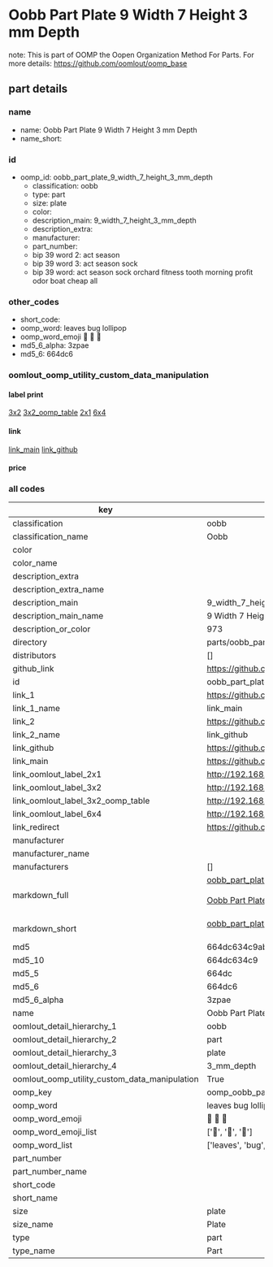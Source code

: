 # Oobb Part Plate 9 Width 7 Height 3 mm Depth  

note: This is part of OOMP the Oopen Organization Method For Parts. For more details: https://github.com/oomlout/oomp_base

##  part details
  







### name
* name: Oobb Part Plate 9 Width 7 Height 3 mm Depth
* name_short: 
### id
* oomp_id: oobb_part_plate_9_width_7_height_3_mm_depth
  * classification: oobb
  * type: part
  * size: plate
  * color: 
  * description_main: 9_width_7_height_3_mm_depth
  * description_extra: 
  * manufacturer: 
  * part_number: 
  * bip 39 word 2: act season
  * bip 39 word 3: act season sock
  * bip 39 word: act season sock orchard fitness tooth morning profit odor boat cheap all

### other_codes
* short_code: 
* oomp_word: leaves bug lollipop
* oomp_word_emoji :leaves: :bug: :lollipop:
* md5_6_alpha: 3zpae
* md5_6: 664dc6






### oomlout_oomp_utility_custom_data_manipulation
#### label print
[3x2](http://192.168.1.245:1112/?label=oomp%203zpae)
[3x2_oomp_table](http://192.168.1.108:1112/?label=oomp%203zpae)
[2x1](http://192.168.1.242:1112/?label=oomp%203zpae)
[6x4](http://192.168.1.55:1112/?label=oomp%203zpae)    

#### link

[link_main](https://github.com/oomlout/oomlout_oomp_version_1_messy/tree/main/parts/oobb_part_plate_9_width_7_height_3_mm_depth) [link_github](https://github.com/oomlout/oomlout_oomp_version_1_messy/tree/main/parts/oobb_part_plate_9_width_7_height_3_mm_depth)                             

#### price







### all codes 
| key | value |  
| --- | --- |  
| classification | oobb |  
| classification_name | Oobb |  
| color |  |  
| color_name |  |  
| description_extra |  |  
| description_extra_name |  |  
| description_main | 9_width_7_height_3_mm_depth |  
| description_main_name | 9 Width 7 Height 3 mm Depth |  
| description_or_color | 973 |  
| directory | parts/oobb_part_plate_9_width_7_height_3_mm_depth |  
| distributors | [] |  
| github_link | https://github.com/oomlout/oomlout_oomp_part_src/tree/main/parts/oobb_part_plate_9_width_7_height_3_mm_depth |  
| id | oobb_part_plate_9_width_7_height_3_mm_depth |  
| link_1 | https://github.com/oomlout/oomlout_oomp_version_1_messy/tree/main/parts/oobb_part_plate_9_width_7_height_3_mm_depth |  
| link_1_name | link_main |  
| link_2 | https://github.com/oomlout/oomlout_oomp_version_1_messy/tree/main/parts/oobb_part_plate_9_width_7_height_3_mm_depth |  
| link_2_name | link_github |  
| link_github | https://github.com/oomlout/oomlout_oomp_version_1_messy/tree/main/parts/oobb_part_plate_9_width_7_height_3_mm_depth |  
| link_main | https://github.com/oomlout/oomlout_oomp_version_1_messy/tree/main/parts/oobb_part_plate_9_width_7_height_3_mm_depth |  
| link_oomlout_label_2x1 | http://192.168.1.242:1112/?label=oomp%203zpae |  
| link_oomlout_label_3x2 | http://192.168.1.245:1112/?label=oomp%203zpae |  
| link_oomlout_label_3x2_oomp_table | http://192.168.1.108:1112/?label=oomp%203zpae |  
| link_oomlout_label_6x4 | http://192.168.1.55:1112/?label=oomp%203zpae |  
| link_redirect | https://github.com/oomlout/oomlout_oomp_version_1_messy/tree/main/parts/oobb_part_plate_9_width_7_height_3_mm_depth |  
| manufacturer |  |  
| manufacturer_name |  |  
| manufacturers | [] |  
| markdown_full | [oobb_part_plate_9_width_7_height_3_mm_depth](none)<br>[](none)<br>[Oobb Part Plate 9 Width 7 Height 3 Mm Depth](none)<br><br> |  
| markdown_short | [oobb_part_plate_9_width_7_height_3_mm_depth](none)<br><br> |  
| md5 | 664dc634c9abd1ff932bf9c19c308813 |  
| md5_10 | 664dc634c9 |  
| md5_5 | 664dc |  
| md5_6 | 664dc6 |  
| md5_6_alpha | 3zpae |  
| name | Oobb Part Plate 9 Width 7 Height 3 mm Depth |  
| oomlout_detail_hierarchy_1 | oobb |  
| oomlout_detail_hierarchy_2 | part |  
| oomlout_detail_hierarchy_3 | plate |  
| oomlout_detail_hierarchy_4 | 3_mm_depth |  
| oomlout_oomp_utility_custom_data_manipulation | True |  
| oomp_key | oomp_oobb_part_plate_9_width_7_height_3_mm_depth |  
| oomp_word | leaves bug lollipop |  
| oomp_word_emoji | :leaves: :bug: :lollipop: |  
| oomp_word_emoji_list | [':leaves:', ':bug:', ':lollipop:'] |  
| oomp_word_list | ['leaves', 'bug', 'lollipop'] |  
| part_number |  |  
| part_number_name |  |  
| short_code |  |  
| short_name |  |  
| size | plate |  
| size_name | Plate |  
| type | part |  
| type_name | Part |  
